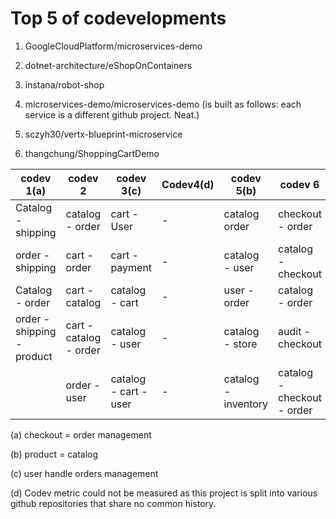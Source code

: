 # Top 5 of codevelopments

1. GoogleCloudPlatform/microservices-demo

2. dotnet-architecture/eShopOnContainers
3. instana/robot-shop
4. microservices-demo/microservices-demo (is built as follows: each service is a different github project. Neat.)

5. sczyh30/vertx-blueprint-microservice
6. thangchung/ShoppingCartDemo



| codev 1(a)                 | codev 2                | codev 3(c)            | Codev4(d) | codev 5(b)          | codev 6                    |
| -------------------------- | ---------------------- | --------------------- | ------ | ------------------- | -------------------------- |
| Catalog - shipping         | catalog - order        | cart - User           | -      | catalog order       | checkout - order           |
| order - shipping           | cart - order           | cart - payment        | -      | catalog - user      | catalog - checkout         |
| Catalog - order            | cart - catalog         | catalog - cart        | -      | user - order        | catalog - order            |
| order - shipping - product | cart - catalog - order | catalog - user        | -      | catalog - store     | audit - checkout           |
|                            | order - user           | catalog - cart - user | -      | catalog - inventory | catalog - checkout - order |

(a) checkout = order management

(b) product = catalog

(c) user handle orders management

(d) Codev metric could not be measured as this project is split into various github repositories that share no common history.
